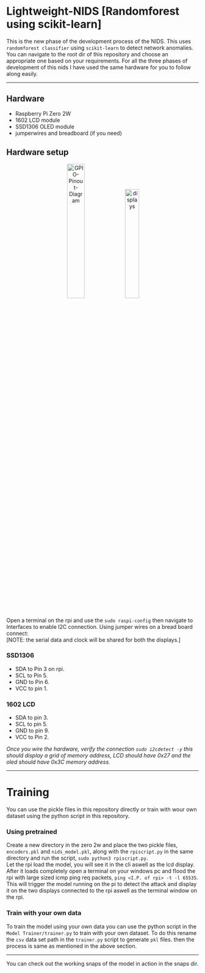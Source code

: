 # Lightweight-NIDS [Randomforest using scikit-learn]
This is the new phase of the development process of the NIDS. This uses `randomforest classifier` using `scikit-learn` to detect network anomalies. You can navigate to the root dir of this repository and choose an appropriate
one based on your requirements. For all the three phases of development of this nids I have used the same hardware for you to follow along easily.

---
## Hardware
- Raspberry Pi Zero 2W
- 1602 LCD module
- SSD1306 OLED module
- jumperwires and breadboard (if you need)

## Hardware setup
<p align="center">
  <img src="https://github.com/user-attachments/assets/e3c6f7a7-27d1-463e-ac2a-4967c7eea3d7" alt="GPIO-Pinout-Diagram" width="30%" />
  <img src="https://github.com/user-attachments/assets/05ccac08-1b31-4d38-a6ef-6b8f96fd70c5" alt="displays" width="27%" />
</p>

Open a terminal on the rpi and use the `sudo raspi-config` then navigate to Interfaces to enable I2C connection. 
Using jumper wires on a bread board connect:<br>
[NOTE: the serial data and clock will be shared for both the displays.]
### SSD1306
- SDA to Pin 3 on rpi.
- SCL to Pin 5.
- GND to Pin 6.
- VCC to pin 1.
### 1602 LCD
- SDA to pin 3.
- SCL to pin 5.
- GND to pin 9.
- VCC to Pin 2.

*Once you wire the hardware, verify the connection `sudo i2cdetect -y` this should display a grid of memory address, LCD should have 0x27 and the oled should have 0x3C memory address.*

---
# Training
You can use the pickle files in this repository directly or train with wour own dataset using the python script in this repository.
### Using pretrained
Create a new directory in the zero 2w and place the two pickle files, `encoders.pkl` and `nids_model.pkl`, along with the `rpiscript.py` in the same directory and run the script, `sudo python3 rpiscript.py`.<br>
Let the rpi load the model, you will see it in the cli aswell as the lcd display. After it loads completely open a terminal on your windows pc and flood the rpi with large sized icmp ping req packets, `ping <I.P. of rpi> -t -l 65535`. This will trigger the model running on the pi to detect the attack and display it on the two displays connected to the rpi aswell as the terminal window on the rpi.<br>

### Train with your own data
To train the model using your own data you can use the python script in the `Model Trainer/trainer.py` to train with your own dataset. To do this rename the `csv` data set path in the `trainer.py` script to generate `pkl` files. then the process is same as mentioned in the above section.

---
You can check out the working snaps of the model in action in the snaps dir.
